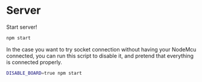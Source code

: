 # Server

Start server!

```bash
npm start
```

In the case you want to try socket connection without having your NodeMcu connected, you can run this script to disable it, and pretend that everything is connected properly.

```bash
DISABLE_BOARD=true npm start
```
